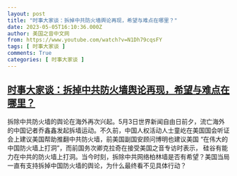 ```yaml
---
layout: post
title: "时事大家谈：拆掉中共防火墙舆论再现，希望与难点在哪里？"
date: 2023-05-05T16:10:36.000Z
author: 美国之音中文网
from: https://www.youtube.com/watch?v=N1Dh79cqsFY
tags: [ 时事大家谈 ]
comments: True
categories: [ 时事大家谈 ]
---
```

<!--1683303036000-->
[时事大家谈：拆掉中共防火墙舆论再现，希望与难点在哪里？](https://www.youtube.com/watch?v=N1Dh79cqsFY)
------

<div>
拆除中共防火墙的舆论在海外再次兴起。5月3日世界新闻自由日前夕，流亡海外的中国记者乔鑫鑫发起拆墙运动。不久前，中国人权活动人士童屹在美国国会听证会上建议美国帮助推翻中共防火墙，前美国副国安顾问博明也建议美国 “在伟大的中国防火墙上打洞”，而前国务次卿克拉奇在接受美国之音专访时表示， 硅谷有能力在中共的防火墙上打洞。当今时刻，拆除中共网络柏林墙是否有希望？美国当局一直有支持拆掉中国防火墙的舆论，为什么最终看不见具体行动？
</div>
